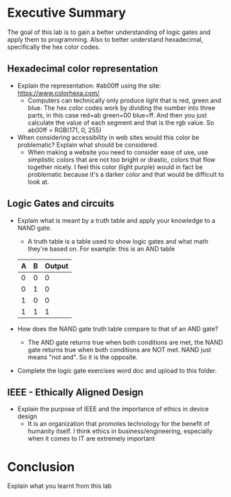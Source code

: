 # Executive Summary
The goal of this lab is to gain a better understanding of logic gates and apply them to programming. Also to better understand hexadecimal, specifically the hex color codes.
## Hexadecimal color representation
* Explain the representation: #ab00ff using the site: https://www.colorhexa.com/ 
  * Computers can technically only produce light that is red, green and blue. The hex color codes work by dividing the number into three parts, 
  in this case red=ab green=00 blue=ff. And then you just calculate the value of each segment and that is the rgb value. 
  So ab00ff = RGB(171, 0, 255)
* When considering accessibility in web sites would this color be problematic? Explain what should be considered. 
  * When making a website you need to consider ease of use, use simplistic colors that are not too bright or drastic, colors that flow together nicely. I feel this color (light purple) would in fact be problematic because it's a darker color and that would be difficult to look at. 

## Logic Gates and circuits
* Explain what is meant by a truth table and apply your knowledge to a NAND gate.  
  * A truth table is a table used to show logic gates and what math they're based on. 
  For example: this is an AND table
  
  | A | B | Output |
  | --- | --- | --- |
  | 0 | 0 | 0 |
  | 0 | 1 | 0 |
  | 1 | 0 | 0 |
  | 1 | 1 | 1 |
  
* How does the NAND gate truth table compare to that of an AND gate? 
  * The AND gate returns true when both conditions are met, the NAND gate returns true when both conditions are NOT met. 
  NAND just means "not and". So it is the opposite.
* Complete the logic gate exercises word doc and upload to this folder.

## IEEE - Ethically Aligned Design
* Explain the purpose of IEEE and the importance of ethics in device design
  * It is an organization that promotes technology for the benefit of humanity itself.
 I think ethics in business/engineering, especially when it comes to IT are extremely important

# Conclusion
Explain what you learnt from this lab
